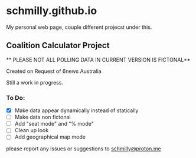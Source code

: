 # schmilly.github.io

My personal web page, couple different projecst under this. 

## Coalition Calculator Project

** PLEASE NOT ALL POLLING DATA IN CURRENT VERSION IS FICTONAL**

Created on Request of 6news Australia

Still a work in progress.

### To Do:
- [X] Make data appear dynamically instead of statically
- [ ] Make data non fictonal 
- [ ] Add "seat mode" and "% mode"
- [ ] Clean up look
- [ ] Add geographical map mode 

please report any issues or suggestions to schmilly@proton.me
